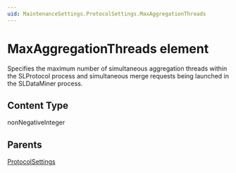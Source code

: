 ```yaml
---
uid: MaintenanceSettings.ProtocolSettings.MaxAggregationThreads
---
```


# MaxAggregationThreads element

Specifies the maximum number of simultaneous aggregation threads within the SLProtocol process and simultaneous merge requests being launched in the SLDataMiner process.

## Content Type

nonNegativeInteger

## Parents

[ProtocolSettings](xref:MaintenanceSettings.ProtocolSettings)
